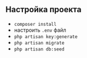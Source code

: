 
## Настройка проекта

- `composer install`
- настроить `.env` файл
- `php artisan key:generate`
- `php artisan migrate`
- `php artisan db:seed`


